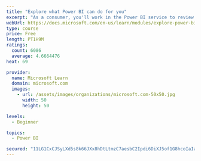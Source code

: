 ```yaml
---
title: "Explore what Power BI can do for you"
excerpt: "As a consumer, you'll work in the Power BI service to review and interact with content that has been shared with you. This module provides the foundational information that you need to work effectively in the Power BI service."
webUrl: https://docs.microsoft.com/en-us/learn/modules/explore-power-bi-service/
type: course
price: Free
length: PT1H9M
ratings:
  count: 6086
  average: 4.6664476
heat: 69

provider:
  name: Microsoft Learn
  domain: microsoft.com
  images:
    - url: /assets/images/organizations/microsoft.com-50x50.jpg
      width: 50
      height: 50

levels:
  - Beginner

topics:
  - Power BI

secured: "11LG1CxCJSyLXd5s8k66JXx8hDtLtmzC7aesbC2Ipdi6DiXJ5of1G8hcoIaIaTTISdp0Ofir5YmcC/2oIbMahkbrbrCpbI+L5C5mEjdhSuj7nXKVYOl6r7rB6ugKpKNNvgEpidUN0+SIQoAf2XfvYIipTW1JsFZuzbEh0LIoZdHuwV4eNdfMcFWFtY9pBU2IWtH4Y9nxxRHkj8UKXc/eALUDEZ3UHlOrKYjrISp4EiIs/YLgnX238aXLiYnk0fFvwsvx9jGRObsfSgMVYuZZ+oqo53rq+lZEt8EZHtAw7VBad2gHpyLEamiSFBJTIunnYG87kWwL1gRHfG7e4lPjiA4qCAkuujvLvk6JUwGFGzQKJXNeWm3IKFGNOQx1jZCnAeA/DYiKjlioD6Io4VbtiQ==;8rj8+Q9Jdd+QwZxU9ozL4A=="
---
```


